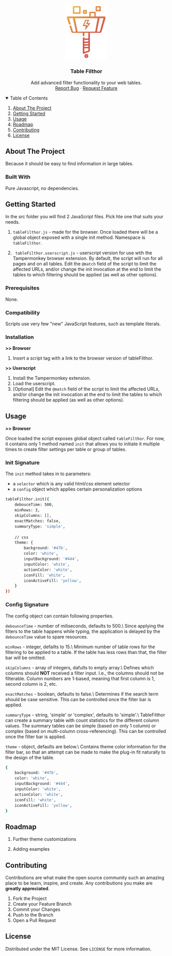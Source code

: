 <!-- PROJECT LOGO -->
<br />
<p align="center">
  <a href="https://github.com/d-g-ivanov/tableFilthor">
    <img src="https://github.com/d-g-ivanov/tableFilthor/blob/main/logo/logo.png" alt="Filthor Logo" width="126">
  </a>

  <h3 align="center">Table Filthor</h3>

  <p align="center">
    Add advanced filter functionality to your web tables.
    <!-- <br />
    <a href="https://github.com/othneildrew/Best-README-Template"><strong>Explore the docs »</strong></a>
    <br /> -->
    <br />
    <a href="https://github.com/d-g-ivanov/tableFilthor/issues">Report Bug</a>
    ·
    <a href="https://github.com/d-g-ivanov/tableFilthor/issues">Request Feature</a>
  </p>
</p>



<!-- TABLE OF CONTENTS -->
<details open="open">
  <summary>Table of Contents</summary>
  <ol>
    <li><a href="#about-the-project">About The Project</a></li>
    <li><a href="#getting-started">Getting Started</a></li>
	<li><a href="#usage">Usage</a></li>
	<li><a href="#roadmap">Roadmap</a></li>
    <li><a href="#contributing">Contributing</a></li>
    <li><a href="#license">License</a></li>
  </ol>
</details>



<!-- ABOUT THE PROJECT -->
## About The Project

Because it should be easy to find information in large tables.

### Built With

Pure Javascript, no dependencies.



<!-- GETTING STARTED -->
## Getting Started

In the src folder you will find 2 JavaScript files. Pick hte one that suits your needs.

1. ` tableFilthor.js ` - made for the browser. Once loaded there will be a global object exposed with a single init method. Namespace is ` tableFilthor `.

2. ` tableFilthor.userscript.js`  - userscript version for use wtih the Tampermonkey browser extension. By default, the script will run for all pages and on all tables. Edit the ` @match ` field of the script to limit the affected URLs, and/or change the init invocation at the end to limit the tables to which filtering should be applied (as well as other options).

### Prerequisites

None.

### Compatibility

Scripts use very few "new" JavaScript features, such as template literals.

### Installation

**>> Browser**
1. Insert a script tag with a link to the browser version of tableFilthor.


**>> Userscript**
1. Install the Tampermonkey extension.
2. Load the userscript.
3. [Optional] Edit the ` @match ` field of the script to limit the affected URLs, and/or change the init invocation at the end to limit the tables to which filtering should be applied (as well as other options).


<!-- USAGE EXAMPLES -->
## Usage

**>> Browser**

Once loaded the script exposes global object called ` tableFilthor `. For now, it contains only 1 method named ` init ` that allows you to initiate it multiple times to create filter settings per table or group of tables.


### Init Signature

The ` init ` method takes in to parameters:

 - a ` selector ` which is any valid html/css element selector
 - a ` config ` object which applies certain personalization options
  
```sh
tableFilthor.init({
	debouceTime: 500,
	minRows: 3,
	skipColumns: [],
	exactMatches: false,
	summaryType: 'simple',

	// css
	theme: {
		background: '#47b',
		color: 'white',
		inputBackground: '#444',
		inputColor: 'white',
		actionColor: 'white',
		iconFill: 'white',
		iconActiveFill: 'yellow',
	}
})
  ```
  
### Config Signature

The config object can contain following properties.
	
` debounceTime ` - number of miliseconds, defaults to 500.\ 
Since applying the filters to the table happens while typing, the application is delayed by the `debounceTime` value to spare resources.

` minRows ` - integer, defailts to 15.\ 
Minimum number of table rows for the filtering to be applied to a table. If the table has less rows than that, the filter bar will be omitted.

` skipColumns ` - array of integers, dafults to empty array.\ 
Defines which columns should **NOT** received a filter input. I.e., the columns should not be filterable. Column numbers are 1-based, meaning that first column is 1, second column is 2, etc.

` exactMatches ` - boolean, defaults to false.\ 
Determines if the search term should be case sensitive. This can be controlled once the filter bar is applied.

` summaryType ` - string, 'simple' or 'complex', defaults to 'simple'.\ 
TableFilthor can create a summary table with count statistics for the different column values. The summary tables can be simple (based on only 1 column) or complex (based on multi-column cross-referencing). This can be controlled once the filter bar is applied.

` theme ` - object, defaults are below.\ 
Contains theme color information for the filter bar, so that an attempt can be made to make the plug-in fit naturally to the design of the table.

```sh
{
	background: '#47b',
	color: 'white',
	inputBackground: '#444',
	inputColor: 'white',
	actionColor: 'white',
	iconFill: 'white',
	iconActiveFill: 'yellow',
}
  ```


<!-- ROADMAP -->
## Roadmap

1. Further theme customizations

2. Adding examples



<!-- CONTRIBUTING -->
## Contributing

Contributions are what make the open source community such an amazing place to be learn, inspire, and create. Any contributions you make are **greatly appreciated**.

1. Fork the Project
2. Create your Feature Branch
3. Commit your Changes
4. Push to the Branch
5. Open a Pull Request



<!-- LICENSE -->
## License

Distributed under the MIT License. See `LICENSE` for more information.
